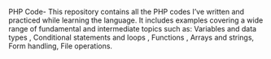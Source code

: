 PHP Code -
This repository contains all the PHP codes I’ve written and practiced while learning the language. It includes examples covering a wide range of fundamental and intermediate topics such as:  Variables
and data types , Conditional statements and loops , Functions , Arrays and strings, Form handling, File operations.
